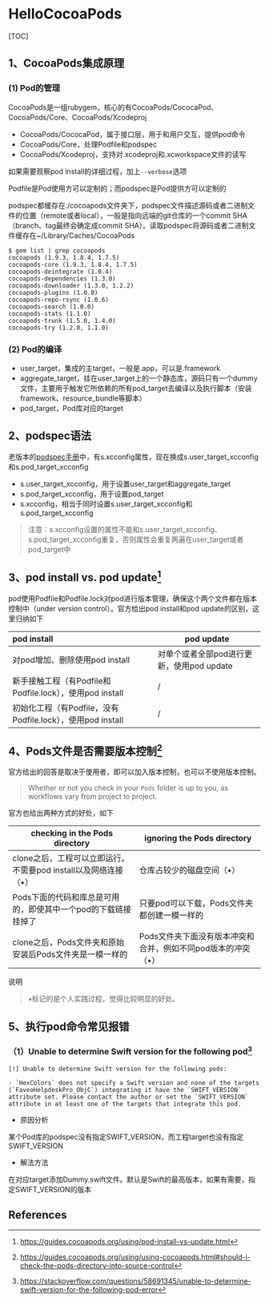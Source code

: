 # HelloCocoaPods
[TOC]

## 1、CocoaPods集成原理

### (1) Pod的管理

CocoaPods是一组rubygem，核心的有CocoaPods/CococaPod、CocoaPods/Core、CocoaPods/Xcodeproj

* CocoaPods/CococaPod，属于接口层，用于和用户交互，提供pod命令
* CocoaPods/Core，处理Podfile和podspec
* CocoaPods/Xcodeproj，支持对.xcodeproj和.xcworkspace文件的读写

如果需要观察pod install的详细过程，加上`--verbose`选项

Podfile是Pod使用方可以定制的；而podspec是Pod提供方可以定制的

podspec都缓存在./cocoapods文件夹下，podspec文件描述源码或者二进制文件的位置（remote或者local），一般是指向远端的git仓库的一个commit SHA（branch、tag最终会确定成commit SHA）。读取podspec将源码或者二进制文件缓存在~/Library/Caches/CocoaPods



```shell
$ gem list | grep cocoapods
cocoapods (1.9.3, 1.8.4, 1.7.5)
cocoapods-core (1.9.3, 1.8.4, 1.7.5)
cocoapods-deintegrate (1.0.4)
cocoapods-dependencies (1.3.0)
cocoapods-downloader (1.3.0, 1.2.2)
cocoapods-plugins (1.0.0)
cocoapods-repo-rsync (1.0.6)
cocoapods-search (1.0.0)
cocoapods-stats (1.1.0)
cocoapods-trunk (1.5.0, 1.4.0)
cocoapods-try (1.2.0, 1.1.0)
```





### (2) Pod的编译

* user_target，集成的主target，一般是.app，可以是.framework
* aggregate\_target，挂在user\_target上的一个静态库，源码只有一个dummy文件，主要用于触发它所依赖的所有pod_target去编译以及执行脚本（安装framework、resource_bundle等脚本）
* pod_target，Pod库对应的target



## 2、podspec语法

老版本的[podspec手册](https://guides.cocoapods.org/syntax/podspec.html)中，有s.xcconfig属性，现在换成s.user\_target\_xcconfig和s.pod\_target\_xcconfig

* s.user\_target\_xcconfig，用于设置user\_target和aggregate\_target
* s.pod\_target\_xcconfig，用于设置pod\_target
* s.xcconfig，相当于同时设置s.user\_target\_xcconfig和s.pod\_target\_xcconfig

> 注意：s.xcconfig设置的属性不能和s.user\_target\_xcconfig、s.pod\_target\_xcconfig重复，否则属性会重复两遍在user\_target或者pod\_target中



## 3、pod install vs. pod update[^1]

​       pod使用Podfile和Podfile.lock对pod进行版本管理，确保这个两个文件都在版本控制中（under version control）。官方给出pod install和pod update的区别，这里归纳如下

| pod install                                                | pod update                                |
| :--------------------------------------------------------- | ----------------------------------------- |
| 对pod增加、删除使用pod install                             | 对单个或者全部pod进行更新，使用pod update |
| 新手接触工程（有Podfile和Podfile.lock），使用pod install   | /                                         |
| 初始化工程（有Podfile，没有Podfile.lock），使用pod install | /                                         |



## 4、Pods文件是否需要版本控制[^2]

官方给出的回答是取决于使用者，即可以加入版本控制，也可以不使用版本控制。

> Whether or not you check in your `Pods` folder is up to you, as workflows vary from project to project. 



官方也给出两种方式的好处，如下

| checking in the Pods directory                               | ignoring the Pods directory                                  |
| ------------------------------------------------------------ | ------------------------------------------------------------ |
| clone之后，工程可以立即运行。不需要pod install以及网络连接（⭑） | 仓库占较少的磁盘空间（⭑）                                    |
| Pods下面的代码和库总是可用的，即使其中一个pod的下载链接挂掉了 | 只要pod可以下载，Pods文件夹都创建一模一样的                  |
| clone之后，Pods文件夹和原始安装后Pods文件夹是一模一样的      | Pods文件夹下面没有版本冲突和合并，例如不同pod版本的冲突（⭑） |

说明

> ⭑标记的是个人实践过程，觉得比较明显的好处。



## 5、执行pod命令常见报错

### （1）Unable to determine Swift version for the following pod[^3]

```shell
[!] Unable to determine Swift version for the following pods:

- `HexColors` does not specify a Swift version and none of the targets (`FaveoHelpdeskPro_ObjC`) integrating it have the `SWIFT_VERSION` attribute set. Please contact the author or set the `SWIFT_VERSION` attribute in at least one of the targets that integrate this pod.
```



* 原因分析

某个Pod库的podspec没有指定SWIFT_VERSION，而工程target也没有指定SWIFT_VERSION



* 解法方法

在对应target添加Dummy.swift文件。默认是Swift的最高版本，如果有需要，指定SWIFT_VERSION的版本













## References

[^1]:https://guides.cocoapods.org/using/pod-install-vs-update.html
[^2]:https://guides.cocoapods.org/using/using-cocoapods.html#should-i-check-the-pods-directory-into-source-control

[^3]:https://stackoverflow.com/questions/58691345/unable-to-determine-swift-version-for-the-following-pod-error





